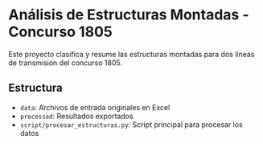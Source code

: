 # Análisis de Estructuras Montadas - Concurso 1805

Este proyecto clasifica y resume las estructuras montadas para dos líneas de transmisión del concurso 1805.

## Estructura

- `data`: Archivos de entrada originales en Excel
- `processed`: Resultados exportados
- `script/procesar_estructuras.py`: Script principal para procesar los datos
